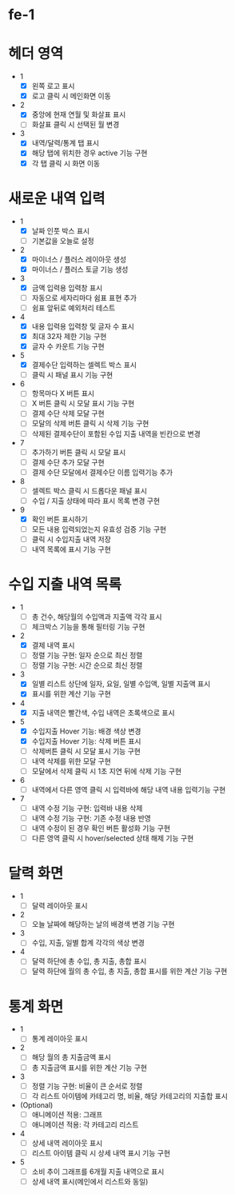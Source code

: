 # fe-1

# 헤더 영역

-   1
    -   [x] 왼쪽 로고 표시
    -   [x] 로고 클릭 시 메인화면 이동
-   2
    -   [x] 중앙에 현재 연월 및 화살표 표시
    -   [ ] 화살표 클릭 시 선택된 월 변경
-   3
    -   [x] 내역/달력/통계 탭 표시
    -   [x] 해당 탭에 위치한 경우 active 기능 구현
    -   [x] 각 탭 클릭 시 화면 이동

# 새로운 내역 입력

-   1
    -   [x] 날짜 인풋 박스 표시
    -   [ ] 기본값을 오늘로 설정
-   2
    -   [x] 마이너스 / 플러스 레이아웃 생성
    -   [x] 마이너스 / 플러스 토글 기능 생성
-   3
    -   [x] 금액 입력용 입력창 표시
    -   [ ] 자동으로 세자리마다 쉼표 표현 추가
    -   [ ] 쉼표 앞뒤로 예외처리 테스트
-   4
    -   [x] 내용 입력용 입력창 및 글자 수 표시
    -   [x] 최대 32자 제한 기능 구현
    -   [x] 글자 수 카운트 기능 구현
-   5
    -   [x] 결제수단 입력하는 셀렉트 박스 표시
    -   [ ] 클릭 시 패널 표시 기능 구현
-   6
    -   [ ] 항목마다 X 버튼 표시
    -   [ ] X 버튼 클릭 시 모달 표시 기능 구현
    -   [ ] 결제 수단 삭제 모달 구현
    -   [ ] 모달의 삭제 버튼 클릭 시 삭제 기능 구현
    -   [ ] 삭제된 결제수단이 포함된 수입 지출 내역을 빈칸으로 변경
-   7
    -   [ ] 추가하기 버튼 클릭 시 모달 표시
    -   [ ] 결제 수단 추가 모달 구현
    -   [ ] 결제 수단 모달에서 결제수단 이름 입력기능 추가
-   8
    -   [ ] 셀렉트 박스 클릭 시 드롭다운 패널 표시
    -   [ ] 수입 / 지출 상태에 따라 표시 목록 변경 구현
-   9
    -   [x] 확인 버튼 표시하기
    -   [ ] 모든 내용 입력되었는지 유효성 검증 기능 구현
    -   [ ] 클릭 시 수입지출 내역 저장
    -   [ ] 내역 목록에 표시 기능 구현

# 수입 지출 내역 목록

-   1
    -   [ ] 총 건수, 해당월의 수입액과 지출액 각각 표시
    -   [ ] 체크박스 기능을 통해 필터링 기능 구현
-   2
    -   [x] 결제 내역 표시
    -   [ ] 정렬 기능 구현: 일자 순으로 최신 정렬
    -   [ ] 정렬 기능 구현: 시간 순으로 최신 정렬
-   3
    -   [x] 일별 리스트 상단에 일자, 요일, 일별 수입액, 일별 지출액 표시
    -   [x] 표시를 위한 계산 기능 구현
-   4
    -   [x] 지출 내역은 빨간색, 수입 내역은 초록색으로 표시
-   5
    -   [x] 수입지출 Hover 기능: 배경 색상 변경
    -   [x] 수입지출 Hover 기능: 삭제 버튼 표시
    -   [ ] 삭제버튼 클릭 시 모달 표시 기능 구현
    -   [ ] 내역 삭제를 위한 모달 구현
    -   [ ] 모달에서 삭제 클릭 시 1초 지연 뒤에 삭제 기능 구현
-   6
    -   [ ] 내역에서 다른 영역 클릭 시 입력바에 해당 내역 내용 입력기능 구현
-   7
    -   [ ] 내역 수정 기능 구현: 입력바 내용 삭제
    -   [ ] 내역 수정 기능 구현: 기존 수정 내용 반영
    -   [ ] 내역 수정이 된 경우 확인 버튼 활성화 기능 구현
    -   [ ] 다른 영역 클릭 시 hover/selected 상태 해제 기능 구현

# 달력 화면

-   1
    -   [ ] 달력 레이아웃 표시
-   2
    -   [ ] 오늘 날짜에 해당하는 날의 배경색 변경 기능 구현
-   3
    -   [ ] 수입, 지출, 일별 합계 각각의 색상 변경
-   4
    -   [ ] 달력 하단에 총 수입, 총 지출, 총합 표시
    -   [ ] 달력 하단에 월의 총 수입, 총 지출, 총합 표시를 위한 계산 기능 구현

# 통계 화면

-   1
    -   [ ] 통계 레이아웃 표시
-   2
    -   [ ] 해당 월의 총 지출금액 표시
    -   [ ] 총 지출금액 표시를 위한 계산 기능 구현
-   3
    -   [ ] 정렬 기능 구현: 비율이 큰 순서로 정렬
    -   [ ] 각 리스트 아이템에 카테고리 명, 비율, 해당 카테고리의 지출합 표시
-   (Optional)
    -   [ ] 애니메이션 적용: 그래프
    -   [ ] 애니메이션 적용: 각 카테고리 리스트
-   4
    -   [ ] 상세 내역 레이아웃 표시
    -   [ ] 리스트 아이템 클릭 시 상세 내역 표시 기능 구현
-   5
    -   [ ] 소비 추이 그래프를 6개월 지출 내역으로 표시
    -   [ ] 상세 내역 표시(메인에서 리스트와 동일)
